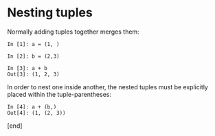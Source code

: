 # Nesting tuples

Normally adding tuples together merges them:
```
In [1]: a = (1, )

In [2]: b = (2,3)

In [3]: a + b
Out[3]: (1, 2, 3)
```

In order to nest one inside another, the nested tuples must be explicitly placed within the tuple-parentheses:
```
In [4]: a + (b,)
Out[4]: (1, (2, 3))
```

[end]
